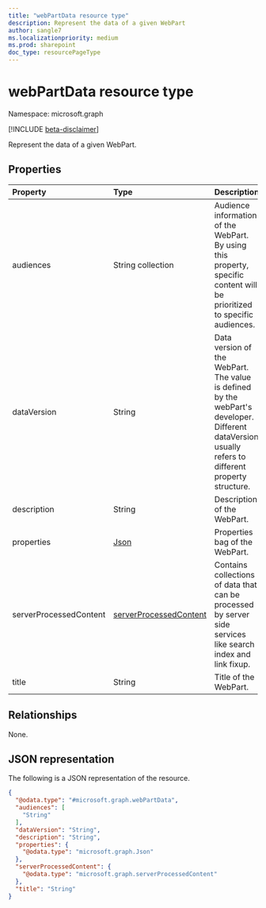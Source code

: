 ```yaml
---
title: "webPartData resource type"
description: Represent the data of a given WebPart
author: sangle7
ms.localizationpriority: medium
ms.prod: sharepoint
doc_type: resourcePageType
---
```


# webPartData resource type

Namespace: microsoft.graph

[!INCLUDE [beta-disclaimer](../../includes/beta-disclaimer.md)]

Represent the data of a given WebPart.

## Properties
|Property|Type|Description|
|:---|:---|:---|
|audiences|String collection|Audience information of the WebPart. By using this property, specific content will be prioritized to specific audiences.|
|dataVersion|String|Data version of the WebPart. The value is defined by the webPart's developer. Different dataVersion usually refers to different property structure.
|description|String|Description of the WebPart.|
|properties|[Json](../resources/intune-json.md)|Properties bag of the WebPart.
|serverProcessedContent|[serverProcessedContent](../resources/serverprocessedcontent.md)|Contains collections of data that can be processed by server side services like search index and link fixup.|
|title|String|Title of the WebPart.|

## Relationships
None.

## JSON representation
The following is a JSON representation of the resource.
<!-- {
  "blockType": "resource",
  "@odata.type": "microsoft.graph.webPartData"
}
-->
``` json
{
  "@odata.type": "#microsoft.graph.webPartData",
  "audiences": [
    "String"
  ],
  "dataVersion": "String",
  "description": "String",
  "properties": {
    "@odata.type": "microsoft.graph.Json"
  },
  "serverProcessedContent": {
    "@odata.type": "microsoft.graph.serverProcessedContent"
  },
  "title": "String"
}
```

